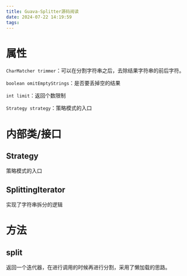 ```yaml
---
title: Guava-Splitter源码阅读
date: 2024-07-22 14:19:59
tags:
---
```


# 属性

`CharMatcher trimmer`：可以在分割字符串之后，去除结果字符串的前后字符。

`boolean omitEmptyStrings`：是否要丢掉空的结果

`int limit`：返回个数限制

`Strategy strategy`：策略模式的入口

# 内部类/接口

## Strategy

策略模式的入口

## SplittingIterator

实现了字符串拆分的逻辑

# 方法

## split

返回一个迭代器，在进行调用的时候再进行分割，采用了懒加载的思路。

